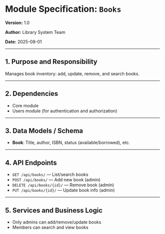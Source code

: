 # Module Specification: `Books`

**Version:** 1.0

**Author:** Library System Team

**Date:** 2025-08-01

---

## 1. Purpose and Responsibility
Manages book inventory: add, update, remove, and search books.

---

## 2. Dependencies
- Core module
- Users module (for authentication and authorization)

---

## 3. Data Models / Schema
- **Book**: Title, author, ISBN, status (available/borrowed), etc.

---

## 4. API Endpoints
- `GET /api/books/` — List/search books
- `POST /api/books/` — Add new book (admin)
- `DELETE /api/books/{id}/` — Remove book (admin)
- `PUT /api/books/{id}/` — Update book info (admin)

---

## 5. Services and Business Logic
- Only admins can add/remove/update books
- Members can search and view books
